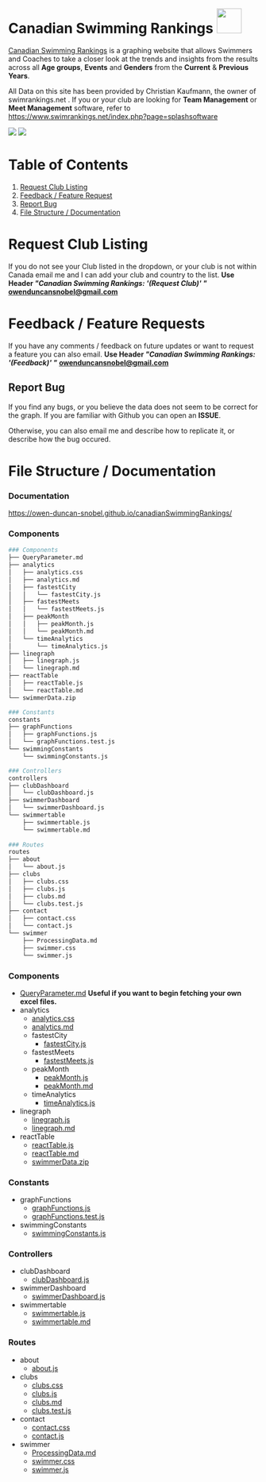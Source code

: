 # Canadian Swimming Rankings   <img src="https://i.gyazo.com/5931b368adbf4d985e24f37012cebbc3.png" width="50" height="50">
[Canadian Swimming Rankings](http://www.canadianswimmingrankings.ca) is a graphing website that allows Swimmers and Coaches to take a closer look at the trends and insights from the results across all **Age groups**, **Events** and **Genders** from the **Current** & **Previous Years**.  

All Data on this site has been provided by Christian Kaufmann, the owner of swimrankings.net .   If you or your club are looking for **Team Management** or **Meet Management** software, refer to https://www.swimrankings.net/index.php?page=splashsoftware 

![](https://i.gyazo.com/3661799f4dc89864365ef27b378aadad.png)
![](https://i.gyazo.com/d3b117de58b1325a42bd3f4e6d7b45ff.png)

# Table of Contents
1. [Request Club Listing](#RequestClubListing)
2. [Feedback / Feature Request](#feedback)
3. [Report Bug](#bugs)
4. [File Structure / Documentation](#filestructure)



<a id="RequestClubListing"> </a>
# Request Club Listing 


If you do not see your Club listed in the dropdown, or your club is not within Canada email me and I can add your club and country to the list.
**Use Header *"Canadian Swimming Rankings: '(Request Club)' "***
**owenduncansnobel@gmail.com**

<a id="feedback"> </a>
# Feedback / Feature Requests

If you have any comments / feedback on future updates or want to request a feature you can also email. 
**Use Header *"Canadian Swimming Rankings: '(Feedback)' "***
**owenduncansnobel@gmail.com**

<a id="bugs"> </a>
## Report Bug

If you find any bugs, or you believe the data does not seem to be correct for the graph. If you are familiar with Github you can open an **ISSUE**.

Otherwise, you can also email me and describe how to replicate it, or describe how the bug occured.

<a id="filestructure"> </a>
# File Structure / Documentation

### Documentation
https://owen-duncan-snobel.github.io/canadianSwimmingRankings/
### Components

``` bash
### Components
├── QueryParameter.md
├── analytics
│   ├── analytics.css
│   ├── analytics.md
│   ├── fastestCity
│   │   └── fastestCity.js
│   ├── fastestMeets
│   │   └── fastestMeets.js
│   ├── peakMonth
│   │   ├── peakMonth.js
│   │   └── peakMonth.md
│   └── timeAnalytics
│       └── timeAnalytics.js
├── linegraph
│   ├── linegraph.js
│   └── linegraph.md
├── reactTable
│   ├── reactTable.js
│   └── reactTable.md
└── swimmerData.zip

### Constants
constants
├── graphFunctions
│   ├── graphFunctions.js
│   └── graphFunctions.test.js
└── swimmingConstants
    └── swimmingConstants.js

### Controllers
controllers
├── clubDashboard
│   └── clubDashboard.js
├── swimmerDashboard
│   └── swimmerDashboard.js
└── swimmertable
    ├── swimmertable.js
    └── swimmertable.md
    
### Routes
routes
├── about
│   └── about.js
├── clubs
│   ├── clubs.css
│   ├── clubs.js
│   ├── clubs.md
│   └── clubs.test.js
├── contact
│   ├── contact.css
│   └── contact.js
└── swimmer
    ├── ProcessingData.md
    ├── swimmer.css
    └── swimmer.js
```

### Components
* [QueryParameter.md](https://github.com/owen-duncan-snobel/canadianSwimmingRankings/blob/master/src/components/QueryParameter.md) **Useful if you want to begin fetching your own excel files.**
* analytics
	* [analytics.css](https://github.com/owen-duncan-snobel/canadianSwimmingRankings/blob/master/src/components/analytics/analytics.css)
	* [analytics.md](https://github.com/owen-duncan-snobel/canadianSwimmingRankings/blob/master/src/components/analytics/analytics.md)
	* fastestCity
		*  [fastestCity.js](https://github.com/owen-duncan-snobel/canadianSwimmingRankings/blob/master/src/components/analytics/fastestCity/fastestCity.js)
	* fastestMeets
		*  [fastestMeets.js](https://github.com/owen-duncan-snobel/canadianSwimmingRankings/blob/master/src/components/analytics/fastestMeets/fastestMeets.js)
	*  peakMonth
		* [peakMonth.js](https://github.com/owen-duncan-snobel/canadianSwimmingRankings/blob/master/src/components/analytics/peakMonth/peakMonth.js)
		* [peakMonth.md](https://github.com/owen-duncan-snobel/canadianSwimmingRankings/blob/master/src/components/analytics/peakMonth/peakMonth.md)
	* timeAnalytics
		*  [timeAnalytics.js](https://github.com/owen-duncan-snobel/canadianSwimmingRankings/blob/master/src/components/analytics/timeAnalytics/timeAnalytics.js)
* linegraph
	* [linegraph.js](https://github.com/owen-duncan-snobel/canadianSwimmingRankings/blob/master/src/components/linegraph/linegraph.js)
	* [linegraph.md](https://github.com/owen-duncan-snobel/canadianSwimmingRankings/blob/master/src/components/linegraph/linegraph.md)
* reactTable
	*  [reactTable.js](https://github.com/owen-duncan-snobel/canadianSwimmingRankings/blob/master/src/components/reactTable/reactTable.js)
	* [reactTable.md](https://github.com/owen-duncan-snobel/canadianSwimmingRankings/blob/master/src/components/reactTable/reactTable.md)
	* [swimmerData.zip](https://github.com/owen-duncan-snobel/canadianSwimmingRankings/blob/master/src/components/swimmerData.zip)

### Constants
* graphFunctions
	*  [graphFunctions.js](https://github.com/owen-duncan-snobel/canadianSwimmingRankings/blob/master/src/constants/graphFunctions/graphFunctions.js)
	*  [graphFunctions.test.js](https://github.com/owen-duncan-snobel/canadianSwimmingRankings/blob/master/src/constants/graphFunctions/graphFunctions.test.js)
* swimmingConstants
	*  [swimmingConstants.js](https://github.com/owen-duncan-snobel/canadianSwimmingRankings/blob/master/src/constants/swimmingConstants/swimmingConstants.js)

### Controllers

* clubDashboard
	*  [clubDashboard.js](https://github.com/owen-duncan-snobel/canadianSwimmingRankings/blob/master/src/controllers/clubDashboard/clubDashboard.js)
* swimmerDashboard
	*  [swimmerDashboard.js](https://github.com/owen-duncan-snobel/canadianSwimmingRankings/blob/master/src/controllers/swimmerDashboard/swimmerDashboard.js)
* swimmertable
	* [swimmertable.js](https://github.com/owen-duncan-snobel/canadianSwimmingRankings/blob/master/src/controllers/swimmertable/swimmertable.js)
	* [swimmertable.md](https://github.com/owen-duncan-snobel/canadianSwimmingRankings/blob/master/src/controllers/swimmertable/swimmertable.md)
    
### Routes

* about
	* [about.js](https://github.com/owen-duncan-snobel/canadianSwimmingRankings/blob/master/src/routes/about/about.js)
* clubs
	* [clubs.css](https://github.com/owen-duncan-snobel/canadianSwimmingRankings/blob/master/src/routes/clubs/clubs.css)
	* [clubs.js](https://github.com/owen-duncan-snobel/canadianSwimmingRankings/blob/master/src/routes/clubs/clubs.js)
	* [clubs.md](https://github.com/owen-duncan-snobel/canadianSwimmingRankings/blob/master/src/routes/clubs/clubs.md)
	* [clubs.test.js](https://github.com/owen-duncan-snobel/canadianSwimmingRankings/blob/master/src/routes/clubs/clubs.test.js)
* contact
	* [contact.css](https://github.com/owen-duncan-snobel/canadianSwimmingRankings/blob/master/src/routes/contact/contact.css)
	* [contact.js](https://github.com/owen-duncan-snobel/canadianSwimmingRankings/blob/master/src/routes/contact/contact.js)
* swimmer
	*  [ProcessingData.md](https://github.com/owen-duncan-snobel/canadianSwimmingRankings/blob/master/src/routes/swimmer/ProcessingData.md)
	* [swimmer.css](https://github.com/owen-duncan-snobel/canadianSwimmingRankings/blob/master/src/routes/swimmer/swimmer.css)
	* [swimmer.js](https://github.com/owen-duncan-snobel/canadianSwimmingRankings/blob/master/src/routes/swimmer/swimmer.js)
